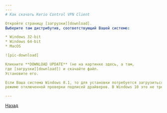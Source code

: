 ```yaml
---
---
# Как скачать Kerio Control VPN Client

Откройте страницу [загрузки][download].
Выберите там дистрибутив, соответствующий Вашей системе:

* Windows 32-bit
* Windows 64-bit
* MacOS

![pic-download]

Кликните **DOWNLOAD UPDATE** (не на картинке здесь, а там,
где [загрузки][download]) и скачайте файл.
Установите его.

Если Ваша система Windows 8.1, то для установки потребуется загрузиться в
режиме отключенной проверки подписей драйверов. В Windows 10 это не требуется.

---
```


[Назад][back]

[download]: https://www.gfi.com/products-and-solutions/network-security-solutions/kerio-control/resources/other-downloads/vpn
[back]: /vpn "Основная инструкция"

[pic-download]: /assets/img/download.png "Kerio VPN Client"
